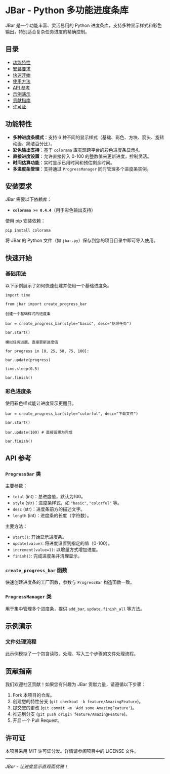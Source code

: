 # JBar - Python 多功能进度条库

JBar 是一个功能丰富、灵活易用的 Python 进度条库，支持多种显示样式和彩色输出，特别适合复杂任务进度的精确控制。

## 目录
- [功能特性](#功能特性)
- [安装要求](#安装要求)
- [快速开始](#快速开始)
- [使用方法](#使用方法)
- [API 参考](#api-参考)
- [示例演示](#示例演示)
- [贡献指南](#贡献指南)
- [许可证](#许可证)

## 功能特性

- **多种进度条模式**：支持 6 种不同的显示样式（基础、彩色、方块、箭头、旋转动画、简洁百分比）。
- **彩色输出支持**：基于 `colorama` 库实现跨平台的彩色进度条显示[4](@ref)。
- **直接进度设置**：允许直接传入 0-100 的整数值来更新进度，控制灵活。
- **时间估算功能**：实时显示已用时间和预估剩余时间。
- **多进度条管理**：支持通过 `ProgressManager` 同时管理多个进度条实例。

## 安装要求

JBar 需要以下依赖库：
- **`colorama >= 0.4.4`**（用于彩色输出支持）

使用 pip 安装依赖：

```
pip install colorama
```

将 JBar 的 Python 文件（如 `jbar.py`）保存到您的项目目录中即可导入使用。

## 快速开始

### 基础用法
以下示例展示了如何快速创建并使用一个基础进度条。

```
import time

from jbar import create_progress_bar 

创建一个基础样式的进度条

bar = create_progress_bar(style="basic", desc="处理任务")

bar.start()

模拟任务进展，直接更新进度值

for progress in [0, 25, 50, 75, 100]:

bar.update(progress)

time.sleep(0.5)

bar.finish()
```

### 彩色进度条
使用彩色样式能让进度显示更醒目。

```
bar = create_progress_bar(style="colorful", desc="下载文件")

bar.start()

bar.update(100) # 直接设置为完成

bar.finish()
```

## API 参考

### `ProgressBar` 类
主要参数：
- `total` (int)：总进度值，默认为100。
- `style` (str)：进度条样式，如 `"basic"`, `"colorful"` 等。
- `desc` (str)：进度条前方的描述文字。
- `length` (int)：进度条的长度（字符数）。

主要方法：
- `start()`: 开始显示进度条。
- `update(value)`: 将进度设置到指定的值（0-100）。
- `increment(value=1)`: 以增量方式增加进度。
- `finish()`: 完成进度条并清理显示。

### `create_progress_bar` 函数
快速创建进度条的工厂函数，参数与 `ProgressBar` 构造函数一致。

### `ProgressManager` 类
用于集中管理多个进度条，提供 `add_bar`, `update`, `finish_all` 等方法。

## 示例演示

### 文件处理流程
此示例模拟了一个包含读取、处理、写入三个步骤的文件处理流程。


## 贡献指南
我们欢迎社区贡献！如果您有兴趣为 JBar 贡献力量，请遵循以下步骤：
1. Fork 本项目的仓库。
2. 创建您的特性分支 (`git checkout -b feature/AmazingFeature`)。
3. 提交您的更改 (`git commit -m 'Add some AmazingFeature'`)。
4. 推送到分支 (`git push origin feature/AmazingFeature`)。
5. 开启一个 Pull Request。

## 许可证
本项目采用 MIT 许可证分发。详情请参阅项目中的 LICENSE 文件。

---

*JBar - 让进度显示直观而优雅！*
